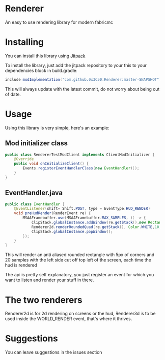 # Renderer
An easy to use rendering library for modern fabricmc

# Installing
You can install this library using [Jitpack](https://jitpack.io/)

To install the library, just add the jitpack repository to your this to your dependencies block in build.gradle:

```groovy
include modImplementation("com.github.0x3C50:Renderer:master-SNAPSHOT")
```
This will always update with the latest commit, do not worry about being out of date.

# Usage
Using this library is very simple, here's an example:

## Mod initializer class
```java
public class RendererTestModClient implements ClientModInitializer {
    @Override
    public void onInitializeClient() {
        Events.registerEventHandlerClass(new EventHandler());
    }
}

```

## EventHandler.java
```java
public class EventHandler {
    @EventListener(shift= Shift.POST, type = EventType.HUD_RENDER)
    void preHudRender(RenderEvent re) {
        MSAAFramebuffer.use(MSAAFramebuffer.MAX_SAMPLES, () -> {
            ClipStack.globalInstance.addWindow(re.getStack(),new Rectangle(20,10,110,110));
            Renderer2d.renderRoundedQuad(re.getStack(), Color.WHITE,10,10,100,100,5,20);
            ClipStack.globalInstance.popWindow();
        });
    }
}
```

This will render an anti aliased rounded rectangle with 5px of corners and 20 samples with the left side cut off top left of the screen, each time the hud is rendered

The api is pretty self explanatory, you just register an event for which you want to listen and render your stuff in there.

# The two renderers
Renderer2d is for 2d rendering on screens or the hud, Renderer3d is to be used inside the WORLD_RENDER event, that's where it thrives.

# Suggestions
You can leave suggestions in the issues section